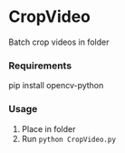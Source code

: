 # CropVideo
Batch crop videos in folder

### Requirements
pip install opencv-python

### Usage
1. Place in folder
2. Run `python CropVideo.py`
